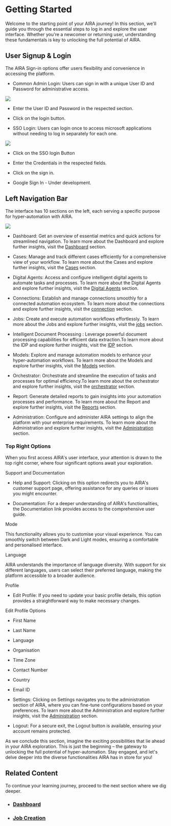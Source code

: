 
# Getting Started

Welcome to the starting point of your AIRA journey! In this section, we'll guide you through the essential steps to log in and explore the user interface. Whether you're a newcomer or returning user, understanding these fundamentals is key to unlocking the full potential of AIRA.

## User Signup & Login

The AIRA Sign-in options offer users flexibility and convenience in accessing the platform.

  

-   Common Admin Login: Users can sign in with a unique User ID and Password for administrative access.
    

  

![](https://lh7-us.googleusercontent.com/vGBZL2okrBRPuinEobSkM3ZL-3ytR3FcyeEd5zW9F_uj_0p0GDLKPIgcBeN2HZSjim_rZBi2B7aiY4d1h6v1qLQAWXcXz3BFh_7NBOKLTJYEmymxBli79Ur0-8tkMfqtNATjDeCrwRDWVqZHHMbOpfg)

  

-   Enter the User ID and Password in the respected section.
    
-   Click on the login button.
    

  

-   SSO Login: Users can login once to access microsoft applications without needing to log in separately for each one.
    

  

![](https://lh7-us.googleusercontent.com/tSNQcpAG6H75sUv5pFLHdqTB8mvxWa6rACctTGfjVafDe6qRIBGSRNOU3I_o5rswXmTdjDcPp7B3NkKCFhEIB1NODoiFUnqU1qzAXjro58bYKa5NLP5r47cT3B62yz0WCmmOlWwbCJdD8YVx61O9h_U)

  

-   Click on the SSO login Button
    
-   Enter the Credentials in the respected fields.
    
-   Click on the sign in.
    

  

-   Google Sign In - Under development.
    

## Left Navigation Bar

The interface has 10 sections on the left, each serving a specific purpose for hyper-automation with AIRA.

  

![](https://lh7-us.googleusercontent.com/ndg27PD0N1D_iMI2Nl5BATJN-WsDFWsVD2AphoROSN-1FKndOqJKCvXhys8h2yr_xttAiDJn1ThW8gPx2XXOOMiwhG30l1iyesTFicAXDbtW1QSBCZzMYpN1ok95I633qku_9ZlQoq9Q6cIMPRY_wsw)

  

-   Dashboard: Get an overview of essential metrics and quick actions for streamlined navigation. To learn more about the Dashboard and explore further insights, visit the [Dashboard](https://docs.google.com/document/d/1C_womCQeEq9z-2owsdru9jQadOf8T0Am3giQdrc4UBM/edit?usp=sharing) section.
    
-   Cases: Manage and track different cases efficiently for a comprehensive view of your workflow. To learn more about the Cases and explore further insights, visit the [Cases](https://docs.google.com/document/d/1-mubzLjcDIU7CPJeWaZ6Z6OJQR1-pmNkuv9osp-ICjg/edit?usp=sharing) section.
    
-   Digital Agents: Access and configure intelligent digital agents to automate tasks and processes. To learn more about the Digital Agents and explore further insights, visit the [Digital Agents](https://docs.google.com/document/d/1RlJ5YCCXvarsDfKuWImxXGMqp-kszTQ3lA-luC5674k/edit?usp=sharing) section.
    
-   Connections: Establish and manage connections smoothly for a connected automation ecosystem. To learn more about the connections and explore further insights, visit the [connection](https://docs.google.com/document/d/1vnOYQ_jgKVfA_1jhQ8Q1n4fQfGFLuqKapjw9527aDA0/edit?usp=sharing) section.
    
-   Jobs: Create and execute automation workflows effortlessly. To learn more about the Jobs and explore further insights, visit the [jobs](https://docs.google.com/document/d/1TDjdIR0_1kyKsvbCdnYDIkbvIbkmHRl0twNVKhVu1rM/edit?usp=sharing) section.
    
-   Intelligent Document Processing : Leverage powerful document processing capabilities for efficient data extraction.To learn more about the IDP and explore further insights, visit the [IDP](https://docs.google.com/document/d/1DfjMaXw4YhJw1x7SadbS7UYl5Gt5BQJ4xAILOPKJ65M/edit?usp=sharing) section.
    
-   Models: Explore and manage automation models to enhance your hyper-automation workflows. To learn more about the Models and explore further insights, visit the [Models](https://docs.google.com/document/d/1F6OuMuxcDLYWINeE1GCLuT1Gb9YgOGZhnX6J5-EG4tQ/edit?usp=sharing) section.
    
-   Orchestrator: Orchestrate and streamline the execution of tasks and processes for optimal efficiency.To learn more about the orchestrator and explore further insights, visit the [orchestrator](https://docs.google.com/document/d/1MnsZoVrH4-61q7irE6YOoB6N3_7S6UzO9B7bX67ttIs/edit?usp=sharing) section.
    
-   Report: Generate detailed reports to gain insights into your automation processes and performance. To learn more about the Report and explore further insights, visit the [Reports](https://docs.google.com/document/d/1U3r83BpoxqhwoqmtW2tc5dPwWUf9W_RryymNXoCHwOg/edit?usp=sharing) section.
    
-   Administration: Configure and administer AIRA settings to align the platform with your enterprise requirements. To learn more about the Administration and explore further insights, visit the [Administration](https://docs.google.com/document/d/1iyUnmwReMSTN0byJDAMmDqW4FsE1PXFCZNUupduc_NU/edit?usp=sharing) section.
    

### Top Right Options

When you first access AIRA's user interface, your attention is drawn to the top right corner, where four significant options await your exploration.

  
  
  

Support and Documentation

-   Help and Support: Clicking on this option redirects you to AIRA's customer support page, offering assistance for any queries or issues you might encounter.
    
-   Documentation: For a deeper understanding of AIRA's functionalities, the Documentation link provides access to the comprehensive user guide.
    

  

Mode

This functionality allows you to customise your visual experience. You can smoothly switch between Dark and Light modes, ensuring a comfortable and personalised interface.

  

Language

AIRA understands the importance of language diversity. With support for six different languages, users can select their preferred language, making the platform accessible to a broader audience.

  

Profile

-   Edit Profile: If you need to update your basic profile details, this option provides a straightforward way to make necessary changes.
    

  

Edit Profile Options

-   First Name
    
-   Last Name
    
-   Language
    
-   Organisation
    
-   Time Zone
    
-   Contact Number
    
-   Country
    
-   Email ID
    

  

-   Settings: Clicking on Settings navigates you to the administration section of AIRA, where you can fine-tune configurations based on your preferences. To learn more about the Administration and explore further insights, visit the [Administration](https://docs.google.com/document/d/1iyUnmwReMSTN0byJDAMmDqW4FsE1PXFCZNUupduc_NU/edit?usp=sharing) section.
    
-   Logout: For a secure exit, the Logout button is available, ensuring your account remains protected.
    

  

As we conclude this section, imagine the exciting possibilities that lie ahead in your AIRA exploration. This is just the beginning – the gateway to unlocking the full potential of hyper-automation. Stay engaged, and let's delve deeper into the diverse functionalities AIRA has in store for you!

## Related Content

To continue your learning journey, proceed to the next section where we dig deeper.

-   ### [Dashboard](https://docs.google.com/document/d/1C_womCQeEq9z-2owsdru9jQadOf8T0Am3giQdrc4UBM/edit?usp=drive_link)
    
-   ### [Job Creation](https://docs.google.com/document/d/1TDjdIR0_1kyKsvbCdnYDIkbvIbkmHRl0twNVKhVu1rM/edit?usp=drive_link)
